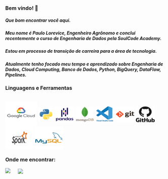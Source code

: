 ### Bem vindo! 👋

##### Que bom encontrar você aqui.
##### Meu nome é Paulo Lorevice, Engenheiro Agrônomo e conclui recentemente o curso de Engenharia de Dados pela SoulCode Academy.
##### Estou em processo de transição de carreira para a área de tecnologia. 
##### Atualmente tenho focado meu tempo e aprendizado sobre Engenharia de Dados, Cloud Computing, Banco de Dados, Python, BigQuery, DataFlow, Pipelines. 

### Linguagens e Ferramentas
</div>
<div style="display: inline_block"><br>
  <img align="center" alt="Paulo-GCP" height="80" width="100" src="https://raw.githubusercontent.com/devicons/devicon/master/icons/googlecloud/googlecloud-original-wordmark.svg">
  <img align="center" alt="Paulo-Python" height="40" width="50" src="https://raw.githubusercontent.com/devicons/devicon/master/icons/python/python-original.svg">
  <img align="center" alt="Paulo-Pandas" height="50" width="60" src="https://raw.githubusercontent.com/devicons/devicon/master/icons/pandas/pandas-original-wordmark.svg">
  <img align="center" alt="Paulo-MongoDB" height="50" width="60" src="https://raw.githubusercontent.com/devicons/devicon/master/icons/mongodb/mongodb-original-wordmark.svg">
  <img align="center" alt="Paulo-VSCode" height="50" width="60" src="https://raw.githubusercontent.com/devicons/devicon/master/icons/vscode/vscode-original-wordmark.svg">
  <img align="center" alt="Paulo-Git" height="50" width="60" src="https://raw.githubusercontent.com/devicons/devicon/master/icons/git/git-original-wordmark.svg">
  <img align="center" alt="Paulo-GitHub" height="50" width="60" src="https://raw.githubusercontent.com/devicons/devicon/master/icons/github/github-original-wordmark.svg">
  <img align="center" alt="Paulo-Spark" height="70" width="90" src="https://github.com/LoreviceP/LoreviceP/blob/main/pngegg.png">
  <img align="center" alt="Paulo-MySQL" height="70" width="90" src="https://raw.githubusercontent.com/devicons/devicon/master/icons/mysql/mysql-original-wordmark.svg">
  
</div>

### Onde me encontrar:

<div>
  <a href = "https://www.linkedin.com/in/paulo-lorevice/"><img align="left"  width="40px" src="https://cdn.jsdelivr.net/gh/devicons/devicon/icons/linkedin/linkedin-original.svg" /></a>
  <a href = "mailto:lorevice.pg19@gmail.com"><img align="center" width="100px" src="https://img.shields.io/badge/Gmail-D14836?style=for-the- badge&logo=gmail&logoColor=white"></a>
</div><br>  
  
  ## 


<!--
**LoreviceP/LoreviceP** is a ✨ _special_ ✨ repository because its `README.md` (this file) appears on your GitHub profile.

Here are some ideas to get you started:

- 🔭 I’m currently working on ...
- 🌱 I’m currently learning ...
- 👯 I’m looking to collaborate on ...
- 🤔 I’m looking for help with ...
- 💬 Ask me about ...
- 📫 How to reach me: ...
- 😄 Pronouns: ...
- ⚡ Fun fact: ...
-->
